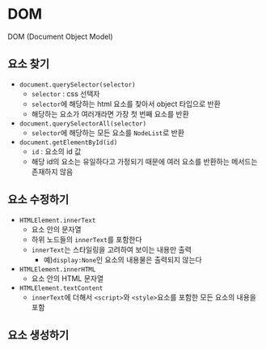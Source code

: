 # DOM

DOM (Document Object Model)

## 요소 찾기

- `document.querySelector(selector)`
  - `selector` : css 선택자
  - `selector`에 해당하는 html 요소를 찾아서 object 타입으로 반환
  - 해당하는 요소가 여러개라면 가장 첫 번째 요소를 반환
- `document.querySelectorAll(selector)`
  - `selector`에 해당하는 모든 요소를 `NodeList`로 반환
- `document.getElementById(id)`
  - `id` : 요소의 id 값
  - 해당 id의 요소는 유일하다고 가정되기 때문에 여러 요소를 반환하는 메서드는 존재하지 않음

## 요소 수정하기

- `HTMLElement.innerText`
  - 요소 안의 문자열
  - 하위 노드들의 `innerText`를 포함한다
  - `innerText`는 스타일링을 고려하여 보이는 내용만 출력
    - 예)`display:None`인 요소의 내용물은 출력되지 않는다
- `HTMLElement.innerHTML`
  - 요소 안의 HTML 문자열
- `HTMLElement.textContent`
  - `innerText`에 더해서 `<script>`와 `<style>`요소를 포함한 모든 요소의 내용을 포함

## 요소 생성하기



